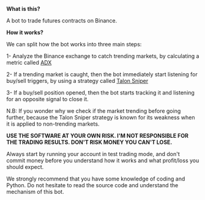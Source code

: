 **What is this?**

A bot to trade futures contracts on Binance.

**How it works?**

We can split how the bot works into three main steps:

1- Analyze the Binance exchange to catch trending markets, by calculating a metric called [ADX](https://www.investopedia.com/articles/trading/07/adx-trend-indicator.asp)

2- If a trending market is caught, then the bot immediately start listening for buy/sell triggers, by using a strategy called [Talon Sniper](https://www.tradingview.com/script/Kt8v4HcD-Talon-Sniper-v1/)

3- If a buy/sell position opened, then the bot starts tracking it and listening for an opposite signal to close it.

N.B: If you wonder why we check if the market trending before going further, because the Talon Sniper strategy is known for its weakness when it is applied to non-trending markets.


**USE THE SOFTWARE AT YOUR OWN RISK. I'M NOT RESPONSIBLE FOR THE TRADING RESULTS. DON'T RISK MONEY YOU CAN'T LOSE.**

Always start by running your account in test trading mode, and don't commit money before you understand how it works and what profit/loss you should expect.

We strongly recommend that you have some knowledge of coding and Python. Do not hesitate to read the source code and understand the mechanism of this bot.

